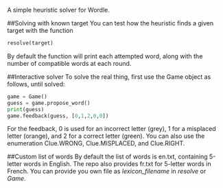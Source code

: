 A simple heuristic solver for Wordle.

##Solving with known target
You can test how the heuristic finds a given target with the function
```python
resolve(target)
```
By default the function will print each attempted word, along with the number of compatible words at each round.

##Interactive solver
To solve the real thing, first use the Game object as follows, until solved:
```python
game = Game()
guess = game.propose_word()
print(guess)
game.feedback(guess, [0,1,2,0,0])
```
For the feedback, 0 is used for an incorrect letter (grey), 1 for a misplaced letter (orange), and 2 for a correct letter (green). You can also use the enumeration Clue.WRONG, Clue.MISPLACED, and Clue.RIGHT.

##Custom list of words
By default the list of words is en.txt, containing 5-letter words in English. The repo also provides fr.txt for 5-letter words in French. You can provide you own file as *lexicon_filename* in *resolve* or *Game*.
